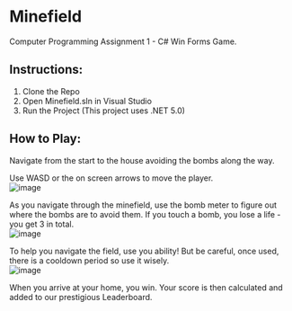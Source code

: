 # Minefield
Computer Programming Assignment 1 - C# Win Forms Game.

## Instructions:
1. Clone the Repo
2. Open Minefield.sln in Visual Studio
3. Run the Project (This project uses .NET 5.0)

## How to Play:
Navigate from the start to the house avoiding the bombs along the way.

Use WASD or the on screen arrows to move the player.  
![image](https://github.com/TotalDwarf03/MinefieldGame/assets/99291477/f88de631-f546-439d-bea3-edeb52e1e188)

As you navigate through the minefield, use the bomb meter to figure out where the bombs are to avoid them.
If you touch a bomb, you lose a life - you get 3 in total.  
![image](https://github.com/TotalDwarf03/MinefieldGame/assets/99291477/6f2a0e31-d3ae-4b6e-a36e-e793584388fa)

To help you navigate the field, use you ability! But be careful, once used, there is a cooldown period so use it wisely.  
![image](https://github.com/TotalDwarf03/MinefieldGame/assets/99291477/e61e5bab-bc08-4a5e-af05-d3df69366ccd)

When you arrive at your home, you win. Your score is then calculated and added to our prestigious Leaderboard.
